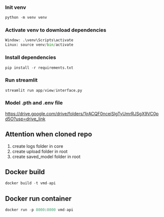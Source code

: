 ### Init venv
```python
python -m venv venv
```

### Activate venv to download dependencies
```python 
Window: .\venv\Scripts\activate
Linux: source venv/bin/activate
```

### Install dependencies
```python
pip install -r requirements.txt
```

### Run streamlit
```python
streamlit run app/view/interface.py
```

### Model .pth and .env file
https://drive.google.com/drive/folders/1jrACQF0nceiSlgTyUmrRJSgX9VC0pd5O?usp=drive_link

## Attention when cloned repo 
1. create logs folder in core
2. create upload folder in root
3. create saved_model folder in root

## Docker build
```python
docker build -t vmd-api
```

## Docker run container
```python
docker run -p 8000:8000 vmd-api
```
